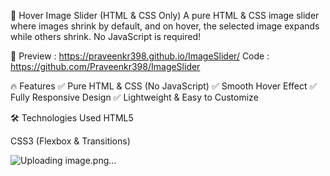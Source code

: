 🚀 Hover Image Slider (HTML & CSS Only)
A pure HTML & CSS image slider where images shrink by default, and on hover, the selected image expands while others shrink. No JavaScript is required!

📸 Preview : https://praveenkr398.github.io/ImageSlider/
Code : https://github.com/Praveenkr398/ImageSlider

🔥 Features
✅ Pure HTML & CSS (No JavaScript)
✅ Smooth Hover Effect
✅ Fully Responsive Design
✅ Lightweight & Easy to Customize

🛠️ Technologies Used
HTML5

CSS3 (Flexbox & Transitions)


![Uploading image.png…]()

